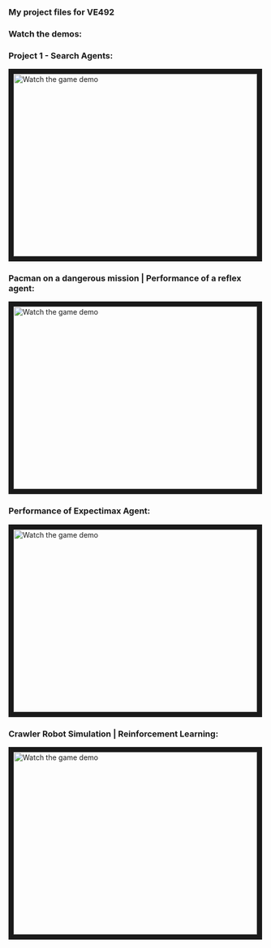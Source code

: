 ### My project files for VE492

### Watch the demos:

### Project 1 - Search Agents:
<a href="https://youtu.be/vLaBWz4GWrw" target="_blank">
 <img src="https://img.youtube.com/vi/vLaBWz4GWrw/default.jpg" alt="Watch the game demo" width="480" height="360" border="10" />
</a>

### Pacman on a dangerous mission | Performance of a reflex agent:
<a href="https://www.youtube.com/watch?v=_wgIdtEfEqA" target="_blank">
 <img src="https://img.youtube.com/vi/_wgIdtEfEqA/default.jpg" alt="Watch the game demo" width="480" height="360" border="10" />
</a>

### Performance of Expectimax Agent:
<a href="https://www.youtube.com/watch?v=Kk6zN5vgye0" target="_blank">
 <img src="https://img.youtube.com/vi/Kk6zN5vgye0/default.jpg" alt="Watch the game demo" width="480" height="360" border="10" />
</a>

### Crawler Robot Simulation | Reinforcement Learning:
<a href="https://www.youtube.com/watch?v=Fg4c7Y_DW-w" target="_blank">
 <img src="https://img.youtube.com/vi/Fg4c7Y_DW-w/default.jpg" alt="Watch the game demo" width="480" height="360" border="10" />
</a>
